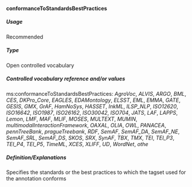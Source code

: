 #### conformanceToStandardsBestPractices
##### Usage
Recommended
##### Type
Open controlled vocabulary
##### Controlled vocabulary reference and/or values
ms:conformanceToStandardsBestPractices: _AgroVoc_, _ALVIS_, _ARGO_, _BML_, _CES_, _DKPro_Core_, _EAGLES_, _EDAMontology_, _ELSST_, _EML_, _EMMA_, _GATE_, _GESIS_, _GMX_, _GrAF_, _HamNoSys_, _HASSET_, _InkML_, _ILSP_NLP_, _ISO12620_, _ISO16642_, _ISO1987_, _ISO26162_, _ISO30042_, _ISO704_, _JATS_, _LAF_, _LAPPS_, _Lemon_, _LMF_, _MAF_, _MLIF_, _MOSES_, _MULTEXT_, _MUMIN_, _multimodalInteractionFramework_, _OAXAL_, _OLIA_, _OWL_, _PANACEA_, _pennTreeBank_, _pragueTreebank_, _RDF_, _SemAF_, _SemAF_DA_, _SemAF_NE_, _SemAF_SRL_, _SemAF_DS_, _SKOS_, _SRX_, _SynAF_, _TBX_, _TMX_, _TEI_, _TEI_P3_, _TEI_P4_, _TEI_P5_, _TimeML_, _XCES_, _XLIFF_, _UD_, _WordNet_, _othe_
##### Definition/Explanations
Specifies the standards or the best practices to which the tagset used for the annotation conforms
